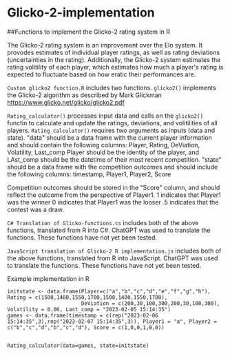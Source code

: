 # Glicko-2-implementation
 
##Functions to implement the Glicko-2 rating system in R

The Glicko-2 rating system is an improvement over the Elo system. It provodes estimates of individual player ratings, as well as rating deviations (uncertainties in the rating).
Additionally, the Glicko-2 system estimates the rating volitility of each player, which estimates how much a player's rating is expected to fluctuate based on how eratic their performances are.

```Custom glicko2 function.R``` includes two functions. 
```glicko2()``` implements the Glicko-2 algorithm as described by Mark Glickman https://www.glicko.net/glicko/glicko2.pdf

```Rating_calculator()``` processes input data and calls on the ```glicko2()``` functin to calculate and update the ratings, deviations, and volitilities of all players. 
```Rating_calculator()``` requires two arguments as inputs (data and state). "data" should be a data frame with the current player information and should contain the following columns:
Player, Rating, DeViation, Volatility, Last_comp
Player should be the identity of the player, and LAst_comp should be the datetime of their most recent competition. 
"state" should be a data frame with the competition outcomes and should include the following columns:
timestamp, Player1, Player2, Score

Competition outcomes should be stored in the "Score" column, and should reflect the outcome from the perspective of Player1. 
1 indicates that Player1 was the winner
0 indicates that Player1 was the looser
.5 indicates that the contest was a draw.



```C# Translation of Glicko-functions.cs``` includes both of the above functions, translated from R into C#. ChatGPT was used to translate the functions. 
These functions have not yet been tested. 

```JavaScript translation of Glicko-2 R implementation.js``` includes both of the above functions, translated from R into JavaScript. ChatGPT was used to translate the functions. These functions have not yet been tested. 


Example implementation in R

```##### Example implementation
initstate <- data.frame(Player=c("a","b","c","d","e","f","g","h"), Rating = c(1500,1400,1550,1700,1500,1400,1550,1700),
                        DeViation = c(200,30,100,300,200,30,100,300), Volatility = 0.06, Last_comp = "2023-02-05 15:14:35")
games <- data.frame(timestamp = c(rep("2023-02-06 15:14:35",3),rep("2023-02-07 15:14:35",3)), Player1 = "a", Player2 = c("b","c","d","b","c","d"), Score = c(1,0,0,1,0,0))


Rating_calculator(data=games, state=initstate)
```
